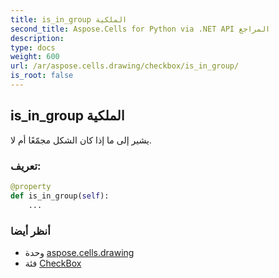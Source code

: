 ```yaml
---
title: is_in_group الملكية
second_title: Aspose.Cells for Python via .NET API المراجع
description:
type: docs
weight: 600
url: /ar/aspose.cells.drawing/checkbox/is_in_group/
is_root: false
---
```

##  is_in_group الملكية

يشير إلى ما إذا كان الشكل مجمّعًا أم لا.
###  تعريف:
```python
@property
def is_in_group(self):
    ...
```

###  أنظر أيضا
* وحدة [aspose.cells.drawing](../../)
* فئة [CheckBox](/cells/python-net/ar/aspose.cells.drawing/checkbox)
